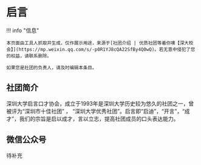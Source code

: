 # 启言

!!! info "信息"

    本页面由工具人抓取并生成，仅作展示用途，来源于[社团介绍 | 优质社团等着你噢【深大校会】](https://mp.weixin.qq.com/s/-p0R1YJ8cQA22SfBy4Q0wQ)。若无意中侵犯了您的权益，请联系删除。
    
    如果您是社团的负责人，请及时编辑本条目。
    
## 社团简介
深圳大学启言口才协会，成立于1993年是深圳大学历史较为悠久的社团之一，曾被评为“深圳市十佳社团” ， “深圳大学优秀社团”。启言即“启迪”，“开言”，“成才”，我们的宗旨是启以成才，言以立志，提高社团成员的口头表达能力。

## 微信公众号
待补充
